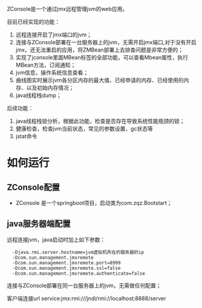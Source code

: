 

ZConsole是一个通过jmx远程管理jvm的web应用。

目前已经实现的功能：
1. 远程连接开启了jmx端口的jvm；
2. 连接与ZConsole部署在一台服务器上的jvm，无需开启jmx端口,对于没有开启jmx，还无法重启的应用，将ZMBean部署上去排查问题是非常方便的；
3. 实现了jconsole里面MBean标签的全部功能，可以查看Mbean属性，执行MBean方法，订阅通知；
4. jvm信息，操作系统信息查看；
5. 曲线图实时展示jvm各分区内存的最大值、已经申请的内存、已经使用的内存、以及初始内存情况；
6. java线程栈dump；

后续功能：
1. java线程栈锁分析，根据此功能，检查是否存在导致系统性能瓶颈的锁；
2. 健康检查，检查jvm当前状态，常见的参数设置，gc状态等
3. jstat命令


# 如何运行
## ZConsole配置

* ZConsole 是一个springboot项目，启动类为com.zqz.Bootstart；

## java服务器端配置
远程连接jvm，java启动时加上如下参数：
```
  -Djava.rmi.server.hostname=jvm虚拟机所在的服务器的ip 
  -Dcom.sun.management.jmxremote
  -Dcom.sun.management.jmxremote.port=8999
  -Dcom.sun.management.jmxremote.ssl=false
  -Dcom.sun.management.jmxremote.authenticate=false
```
连接与ZConsole部署在同一台服务器上的jvm，无需做任何配置；






  客户端连接url service:jmx:rmi:///jndi/rmi://localhost:8888/server

